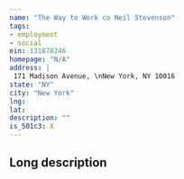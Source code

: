 ```yaml
---
name: "The Way to Work co Neil Stevenson"
tags:
- employment
- social
ein: 131878246
homepage: "N/A"
address: |
 171 Madison Avenue, \nNew York, NY 10016
state: "NY"
city: "New York"
lng: 
lat: 
description: ""
is_501c3: X
---
```


## Long description


